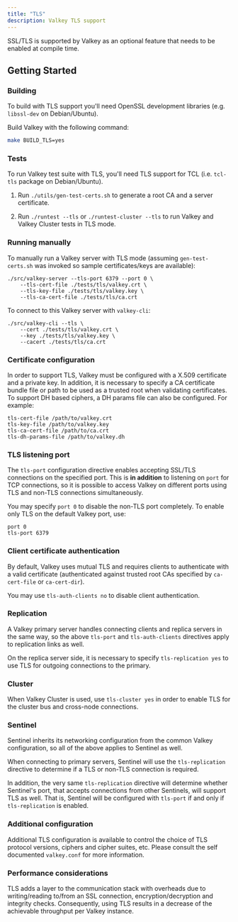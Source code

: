 ```yaml
---
title: "TLS"
description: Valkey TLS support
---
```


SSL/TLS is supported by Valkey as an optional feature
that needs to be enabled at compile time.

## Getting Started

### Building

To build with TLS support you'll need OpenSSL development libraries (e.g.
`libssl-dev` on Debian/Ubuntu).

Build Valkey with the following command:

```sh
make BUILD_TLS=yes
```

### Tests

To run Valkey test suite with TLS, you'll need TLS support for TCL (i.e.
`tcl-tls` package on Debian/Ubuntu).

1. Run `./utils/gen-test-certs.sh` to generate a root CA and a server
   certificate.

2. Run `./runtest --tls` or `./runtest-cluster --tls` to run Valkey and Valkey
   Cluster tests in TLS mode.

### Running manually

To manually run a Valkey server with TLS mode (assuming `gen-test-certs.sh` was
invoked so sample certificates/keys are available):

    ./src/valkey-server --tls-port 6379 --port 0 \
        --tls-cert-file ./tests/tls/valkey.crt \
        --tls-key-file ./tests/tls/valkey.key \
        --tls-ca-cert-file ./tests/tls/ca.crt

To connect to this Valkey server with `valkey-cli`:

    ./src/valkey-cli --tls \
        --cert ./tests/tls/valkey.crt \
        --key ./tests/tls/valkey.key \
        --cacert ./tests/tls/ca.crt

### Certificate configuration

In order to support TLS, Valkey must be configured with a X.509 certificate and a
private key. In addition, it is necessary to specify a CA certificate bundle
file or path to be used as a trusted root when validating certificates. To
support DH based ciphers, a DH params file can also be configured. For example:

```
tls-cert-file /path/to/valkey.crt
tls-key-file /path/to/valkey.key
tls-ca-cert-file /path/to/ca.crt
tls-dh-params-file /path/to/valkey.dh
```

### TLS listening port

The `tls-port` configuration directive enables accepting SSL/TLS connections on
the specified port. This is **in addition** to listening on `port` for TCP
connections, so it is possible to access Valkey on different ports using TLS and
non-TLS connections simultaneously.

You may specify `port 0` to disable the non-TLS port completely. To enable only
TLS on the default Valkey port, use:

```
port 0
tls-port 6379
```

### Client certificate authentication

By default, Valkey uses mutual TLS and requires clients to authenticate with a
valid certificate (authenticated against trusted root CAs specified by
`ca-cert-file` or `ca-cert-dir`).

You may use `tls-auth-clients no` to disable client authentication.

### Replication

A Valkey primary server handles connecting clients and replica servers in the same
way, so the above `tls-port` and `tls-auth-clients` directives apply to
replication links as well.

On the replica server side, it is necessary to specify `tls-replication yes` to
use TLS for outgoing connections to the primary.

### Cluster

When Valkey Cluster is used, use `tls-cluster yes` in order to enable TLS for the
cluster bus and cross-node connections.

### Sentinel

Sentinel inherits its networking configuration from the common Valkey
configuration, so all of the above applies to Sentinel as well.

When connecting to primary servers, Sentinel will use the `tls-replication`
directive to determine if a TLS or non-TLS connection is required.

In addition, the very same `tls-replication` directive will determine whether Sentinel's
port, that accepts connections from other Sentinels, will support TLS as well. That is,
Sentinel will be configured with `tls-port` if and only if `tls-replication` is enabled. 

### Additional configuration

Additional TLS configuration is available to control the choice of TLS protocol
versions, ciphers and cipher suites, etc. Please consult the self documented
`valkey.conf` for more information.

### Performance considerations

TLS adds a layer to the communication stack with overheads due to writing/reading to/from an SSL connection, encryption/decryption and integrity checks. Consequently, using TLS results in a decrease of the achievable throughput per Valkey instance.
